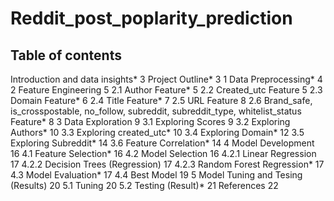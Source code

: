 # Reddit_post_poplarity_prediction

## Table of contents

Introduction and data insights*	3
Project Outline*	3
1	Data Preprocessing*	4
2	Feature Engineering	5
2.1	Author Feature*	5
2.2	Created_utc Feature	5
2.3	Domain Feature*	6
2.4	Title Feature*	7
2.5	URL Feature	8
2.6	Brand_safe, is_crosspostable, no_follow, subreddit, subreddit_type, whitelist_status Feature*	8
3	Data Exploration	9
3.1	Exploring Scores	9
3.2	Exploring Authors*	10
3.3	Exploring created_utc*	10
3.4	Exploring Domain*	12
3.5	Exploring Subreddit*	14
3.6	Feature Correlation*	14
4	Model Development	16
4.1	Feature Selection*	16
4.2	Model Selection	16
4.2.1	Linear Regression	17
4.2.2	Decision Trees (Regression)	17
4.2.3	Random Forest Regression*	17
4.3	Model Evaluation*	17
4.4	Best Model	19
5	Model Tuning and Tesing (Results)	20
5.1	Tuning	20
5.2	Testing (Result)*	21
References	22

